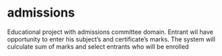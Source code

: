 # admissions
Educational project with admissions committee domain. Entrant wil have opportunity to enter his subject’s and certificate’s marks. The system will culculate sum of marks and select entrants who will be enrolled
